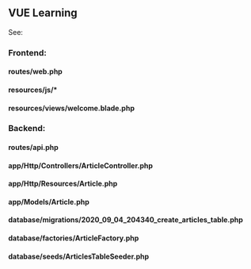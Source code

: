 ## VUE Learning

See:

### Frontend:
#### routes/web.php
#### resources/js/*
#### resources/views/welcome.blade.php

### Backend:
#### routes/api.php
#### app/Http/Controllers/ArticleController.php
#### app/Http/Resources/Article.php
#### app/Models/Article.php
#### database/migrations/2020_09_04_204340_create_articles_table.php
#### database/factories/ArticleFactory.php
#### database/seeds/ArticlesTableSeeder.php
